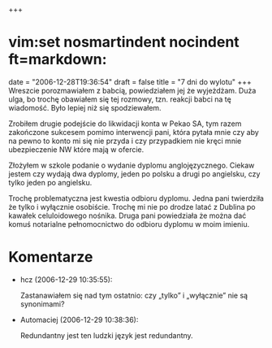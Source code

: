 +++
# vim:set nosmartindent nocindent ft=markdown:
date = "2006-12-28T19:36:54"
draft = false
title = "7 dni do wylotu"
+++
Wreszcie porozmawiałem z babcią, powiedziałem jej że wyjeżdżam. Duża ulga, bo
trochę obawiałem się tej rozmowy, tzn. reakcji babci na tę wiadomość. Było
lepiej niż się spodziewałem.

Zrobiłem drugie podejście do likwidacji konta w Pekao SA, tym razem zakończone
sukcesem pomimo interwencji pani, która pytała mnie czy aby na pewno to konto
mi się nie przyda i czy przypadkiem nie kręci mnie ubezpieczenie NW które mają
w ofercie.

Złożyłem w szkole podanie o wydanie dyplomu anglojęzycznego. Ciekaw jestem czy
wydają dwa dyplomy, jeden po polsku a drugi po angielsku, czy tylko jeden po
angielsku.

Trochę problematyczna jest kwestia odbioru dyplomu. Jedna pani twierdziła że
tylko i wyłącznie osobiście. Trochę mi nie po drodze latać z Dublina po
kawałek celuloidowego nośnika. Druga pani powiedziała że można dać komuś
notarialne pełnomocnictwo do odbioru dyplomu w moim imieniu.

# Komentarze

* hcz (2006-12-29 10:35:55): <p>Zastanawiałem się nad tym ostatnio: czy
  &#8222;tylko&#8221; i &#8222;wyłącznie&#8221; nie są synonimami?</p>
* Automaciej (2006-12-29 10:38:36): <p>Redundantny jest ten ludzki język jest
  redundantny.</p>
